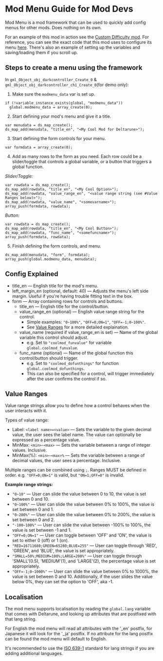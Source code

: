 # Mod Menu Guide for Mod Devs
Mod Menu is a mod framework that can be used to quickly add config menus for other mods. Does nothing on its own.

For an example of this mod in action see the [Custom Difficulty mod](https://gamebanana.com/mods/613308).
For reference, you can see the exact code that this mod uses to configure its menu [here](https://github.com/Emmehehe/CustomDifficultyModForDeltarune/blob/1.3.0/src/customdifficulty_ch1to4.csx#L159-L250).
There's also an example of setting up the variables and saving/loading them if you scroll up.

## Steps to create a menu using the framework

In `gml_Object_obj_darkcontroller_Create_0` & `gml_Object_obj_darkcontroller_ch1_Create_0`(for demo only):
1. Make sure the `modmenu_data` var is set up.
```
if (!variable_instance_exists(global, "modmenu_data"))
  global.modmenu_data = array_create(0);
```
2. Start defining your mod's menu and give it a title. 
```
var menudata = ds_map_create();
ds_map_add(menudata, "title_en", "<My Cool Mod for Deltarune>");
```
3. Start defining the form controls for your menu.
```
var formdata = array_create(0);
```
4. Add as many rows to the form as you need. Each row could be a slider/toggle that controls a global variable, or a button that triggers a global function.

<i>Slider/Toggle:</i>
```
var rowdata = ds_map_create();
ds_map_add(rowdata, "title_en", "<My Cool Option>");
ds_map_add(rowdata, "value_range_en", "<value range string (see #Value Ranges below)>");
ds_map_add(rowdata, "value_name", "<somevarname>");
array_push(formdata, rowdata);
```
<i>Button:</i>
  ```
var rowdata = ds_map_create();
ds_map_add(rowdata, "title_en", "<My Cool Button>");
ds_map_add(rowdata, "func_name", "<somefuncname>");
array_push(formdata, rowdata);
  ```
5. Finish defining the form controls, and menu.
```
ds_map_add(menudata, "form", formdata);
array_push(global.modmenu_data, menudata);
```

## Config Explained

- title_en — English title for the mod's menu.
- left_margin_en (optional, default: 40) — Adjusts the menu's left side margin. Useful if you're having trouble fitting text in the box.
- form — Array containing rows for controls and buttons.
  - title_en — English title for the control/button.
  - value_range_en (optional) — English value range string for the control.
    - Simple examples: `"0~100%"`, `"OFF=0;ON=1"`, `"OFF=-1;0~100%"`.
    - See [Value Ranges](#Value-Ranges) for a more detailed explaination.
  - value_name (required if value_range_en is set) — Name of the global variable this control should adjust.
    - e.g. Set to `"coolmod_funvalue"` for variable `global.coolmod_funvalue`.
  - func_name (optional) — Name of the global function this control/button should trigger.
    - e.g. Set to `"coolmod_dofunthings"` for function `global.coolmod_dofunthings`.
    - This can also be specified for a control, will trigger immediately after the user confirms the control if so.

## Value Ranges

Value range strings allow you to define how a control behaves when the user interacts with it.

Types of value range:
 - Label: `<label name>=<value>` — Sets the variable to the given decimal value, the user sees the label name. The value can optionally be expressed as a percentage value.
 - MinMax: `<min>~<max>` — Sets the variable between a range of integer values. Inclusive.
 - MinMax(%): `<min>~<max>%` — Sets the variable between a range of decimal values, the user sees a percentage. Inclusive.

Multiple ranges can be combined using `;`. Ranges MUST be defined in order. e.g. `"OFF=0;ON=1"` is valid, but `"ON=1;OFF=0"` is invalid.

**Example range strings:**
 - `"0~10"` — User can slide the value between 0 to 10, the value is set between 0 and 10.
 - `"0~100%"` — User can slide the value between 0% to 100%, the value is set between 0 and 1.
 - `"0~200%"` — User can slide the value between 0% to 200%, the value is set between 0 and 2.
 - `"-100~100%"` — User can slide the value between -100% to 100%, the value is set between -1 and 1.
 - `"OFF=0;ON=1"` — User can toggle between 'OFF' and 'ON', the value is set to either 0 (off) or 1 (on).
 - `"RED=16711680;GREEN=65280;BLUE=255"` — User can toggle through 'RED', 'GREEN', and 'BLUE', the value is set appropriately.
 - `"SMALL=50%;MEDIUM=100%;LARGE=200%"` — User can toggle through 'SMALL'(0.5), 'MEDIUM'(1), and 'LARGE'(2), the percentage value is set appropriately.
 - `"OFF=-1;0~1000%"` — User can slide the value between 0% to 1000%, the value is set between 0 and 10. Additionally, if the user slides the value below 0%, they can set the option to 'OFF', aka -1.

## Localisation
The mod menu supports localisation by reading the `global.lang` variable that comes with Deltarune, and looking up attributes that are postfixed with that lang string.

For English the mod menu will read all attributes with the '_en' postfix, for Japanese it will look for the '_ja' postfix. If no attribute for the lang postfix can be found the mod menu will default to English.

It's recommended to use the [ISO 639-1](https://en.wikipedia.org/wiki/List_of_ISO_639_language_codes) standard for lang strings if you are adding additional languages.
